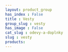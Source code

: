 ```yaml
---
layout: product_group
has_index : False
title : Vesty
group_slug : vesty
has_image : False
cat_slug : odevy-a-doplnky
slug : vesty
products:
---
```



